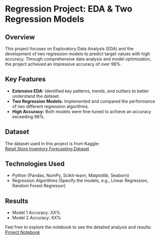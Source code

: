  
# **Regression Project: EDA & Two Regression Models**  

## **Overview**  
This project focuses on Exploratory Data Analysis (EDA) and the development of two regression models to predict target values with high accuracy. Through comprehensive data analysis and model optimization, the project achieved an impressive accuracy of over 98%.  

## **Key Features**  
- **Extensive EDA:** Identified key patterns, trends, and outliers to better understand the dataset.  
- **Two Regression Models:** Implemented and compared the performance of two different regression algorithms.  
- **High Accuracy:** Both models were fine-tuned to achieve an accuracy exceeding 98%.  

## **Dataset**  
The dataset used in this project is from Kaggle:  
[Retail Store Inventory Forecasting Dataset](https://www.kaggle.com/datasets/anirudhchauhan/retail-store-inventory-forecasting-dataset)  

## **Technologies Used**  
- Python (Pandas, NumPy, Scikit-learn, Matplotlib, Seaborn)  
- Regression Algorithms (Specify the models, e.g., Linear Regression, Random Forest Regressor)  

## **Results**  
- Model 1 Accuracy: XX%  
- Model 2 Accuracy: XX%  

Feel free to explore the notebook to see the detailed analysis and results:  
[Project Notebook](https://www.kaggle.com/code/omargowaily/eda-two-regression-models-up-98-acc)
